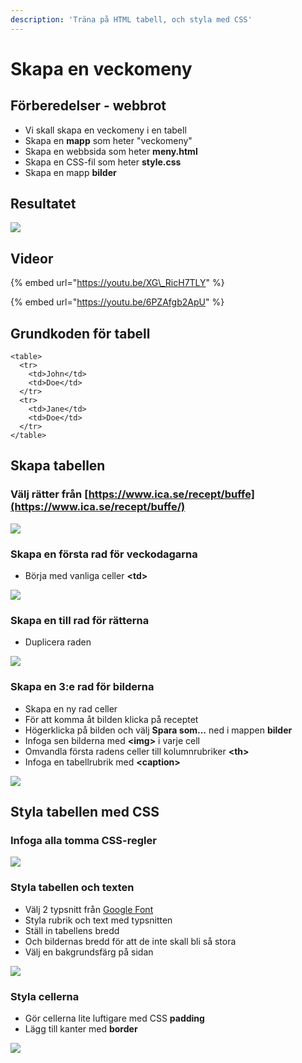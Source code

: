 ```yaml
---
description: 'Träna på HTML tabell, och styla med CSS'
---
```


# Skapa en veckomeny

## Förberedelser - webbrot

* Vi skall skapa en veckomeny i en tabell
* Skapa en **mapp** som heter "veckomeny"
* Skapa en webbsida som heter **meny.html**
* Skapa en CSS-fil som heter **style.css**
* Skapa en mapp **bilder**

## Resultatet

![](.gitbook/assets/image%20%2831%29.png)

## Videor

{% embed url="https://youtu.be/XG\_RicH7TLY" %}

{% embed url="https://youtu.be/6PZAfgb2ApU" %}

## Grundkoden för tabell

```markup
<table>
  <tr>
    <td>John</td>
    <td>Doe</td>
  </tr>
  <tr>
    <td>Jane</td>
    <td>Doe</td>
  </tr>
</table>
```

## Skapa tabellen

### Välj rätter från [https://www.ica.se/recept/buffe](https://www.ica.se/recept/buffe/)

![](.gitbook/assets/image%20%2832%29.png)

### Skapa en första rad för veckodagarna

* Börja med vanliga celler **&lt;td&gt;**

![](.gitbook/assets/image%20%2837%29.png)

### Skapa en till rad för rätterna

* Duplicera raden

![](.gitbook/assets/image%20%2829%29.png)

### Skapa en 3:e rad för bilderna

* Skapa en ny rad celler
* För att komma åt bilden klicka på receptet 
* Högerklicka på bilden och välj **Spara som...** ned i mappen **bilder**
* Infoga sen bilderna med **&lt;img&gt;** i varje cell
* Omvandla första radens celler till kolumnrubriker **&lt;th&gt;**
* Infoga en tabellrubrik med **&lt;caption&gt;**

![](.gitbook/assets/image%20%2838%29.png)

## Styla tabellen med CSS

### Infoga alla tomma CSS-regler

![](.gitbook/assets/image%20%2833%29.png)

### Styla tabellen och texten

* Välj 2 typsnitt från [Google Font](https://fonts.google.com/)
* Styla rubrik och text med typsnitten
* Ställ in tabellens bredd
* Och bildernas bredd för att de inte skall bli så stora
* Välj en bakgrundsfärg på sidan

![](.gitbook/assets/image%20%2836%29.png)

### Styla cellerna

* Gör cellerna lite luftigare med CSS **padding**
* Lägg till kanter med **border**

![](.gitbook/assets/image%20%2834%29.png)

